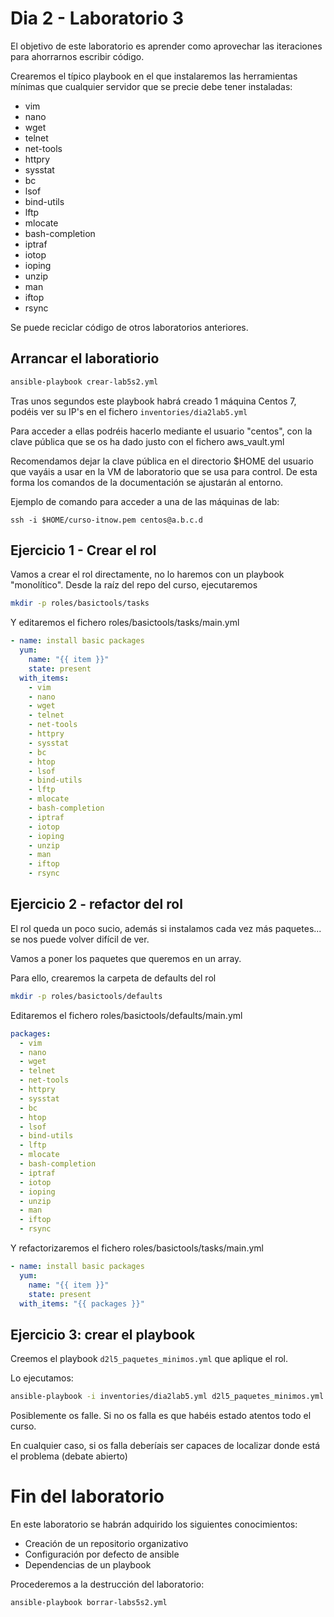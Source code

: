 # Dia 2 - Laboratorio 3

El objetivo de este laboratorio es aprender como aprovechar las iteraciones para ahorrarnos escribir código.

Crearemos el típico playbook en el que instalaremos las herramientas mínimas que cualquier servidor que se precie
debe tener instaladas:
- vim
- nano
- wget
- telnet
- net-tools
- httpry
- sysstat
- bc 
- lsof
- bind-utils
- lftp
- mlocate
- bash-completion 
- iptraf
- iotop
- ioping
- unzip
- man
- iftop
- rsync

Se puede reciclar código de otros laboratorios anteriores.


## Arrancar el laboratiorio

```bash
ansible-playbook crear-lab5s2.yml
```

Tras unos segundos este playbook habrá creado 1 máquina Centos 7, podéis ver su IP's en el 
fichero ```inventories/dia2lab5.yml```

Para acceder a ellas podréis hacerlo mediante el usuario "centos", con la clave pública que
se os ha dado justo con el fichero aws_vault.yml

Recomendamos dejar la clave pública en el directorio $HOME del usuario que vayáis a usar 
en la VM de laboratorio que se usa para control. De esta forma los comandos de la documentación
se ajustarán al entorno.

Ejemplo de comando para acceder a una de las máquinas de lab:

```ssh -i $HOME/curso-itnow.pem centos@a.b.c.d```

## Ejercicio 1 - Crear el rol

Vamos a crear el rol directamente, no lo haremos con un playbook "monolítico".
Desde la raíz del repo del curso, ejecutaremos

```bash
mkdir -p roles/basictools/tasks
```

Y editaremos el fichero roles/basictools/tasks/main.yml

```yaml
- name: install basic packages
  yum:
    name: "{{ item }}"
    state: present
  with_items:
    - vim
    - nano
    - wget
    - telnet
    - net-tools
    - httpry
    - sysstat
    - bc 
    - htop
    - lsof
    - bind-utils
    - lftp
    - mlocate
    - bash-completion 
    - iptraf
    - iotop
    - ioping
    - unzip
    - man
    - iftop
    - rsync
```

## Ejercicio 2 - refactor del rol

El rol queda un poco sucio, además si instalamos cada vez más paquetes... se nos puede volver difícil de ver.

Vamos a poner los paquetes que queremos en un array.

Para ello, crearemos la carpeta de defaults del rol

```bash
mkdir -p roles/basictools/defaults
```

Editaremos el fichero roles/basictools/defaults/main.yml

```yaml
packages:
  - vim
  - nano
  - wget
  - telnet
  - net-tools
  - httpry
  - sysstat
  - bc 
  - htop
  - lsof
  - bind-utils
  - lftp
  - mlocate
  - bash-completion 
  - iptraf
  - iotop
  - ioping
  - unzip
  - man
  - iftop
  - rsync
```

Y refactorizaremos el fichero roles/basictools/tasks/main.yml

```yaml
- name: install basic packages
  yum:
    name: "{{ item }}"
    state: present
  with_items: "{{ packages }}"
```

## Ejercicio 3: crear el playbook

Creemos el playbook ```d2l5_paquetes_minimos.yml``` que aplique el rol.

Lo ejecutamos:

```bash
ansible-playbook -i inventories/dia2lab5.yml d2l5_paquetes_minimos.yml
```

Posiblemente os falle. Si no os falla es que habéis estado atentos todo el curso.

En cualquier caso, si os falla deberíais ser capaces de localizar donde está el problema (debate abierto)



# Fin del laboratorio

En este laboratorio se habrán adquirido los siguientes conocimientos:
- Creación de un repositorio organizativo
- Configuración por defecto de ansible
- Dependencias de un playbook

Procederemos a la destrucción del laboratorio:

```bash
ansible-playbook borrar-labs5s2.yml
```